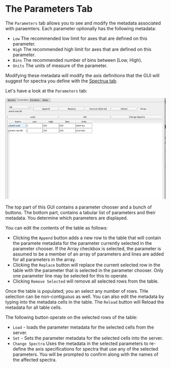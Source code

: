 # The Parameters Tab

The ```Parameters``` tab allows you to see and modify the metadata associated with paraemters.
Each parameter optionally has the following metadata:

*  ```Low``` The recommended low limit for axes that are defined on this parameter.
* ```High``` The recommended high limit for axes that are defined on this parameter.
* ```Bins``` The recommended number of bins between [Low, High).
* ```Units``` The units of measure of the parameter.

Modifying these metadata will modify the axis definitions that the GUI will suggest for spectra you define with the [Spectrua tab](./chap4_1.md).

Let's have a look at the ```Parameters``` tab:

![Parameters tab](./images/parameters_tab.png)


The top part of this GUI contains a parameter chooser and a bunch of buttons.  The bottom part, contains
a tabular list of parameters and their metadata.  You determine which parameters are displayed.

You can edit the contents of the table as follows:
*  Clicking the ```Append``` button adds a new row to the table that will contain the paramete metadata for the parameter currently selected in the parameter chooser.  If the Array checkbox is selected, the parameter is assumed to be  a member of an array of parameters and lines are added for all parameters in the array.
*  Clicking the ```Replace``` button will replace the current selected row in the table with the parameter that is selected in the parameter chooser.  Only one parameter line may be selected for this
to  operate.
*  Clicking ```Remove Selected```  will remove all selected rows from the table.

Once the table is populated; you an select any number of rows.  THe selection can be non-contiguous as well.  You can also edit the metadata by typing into the metadata cells in the table.  The ```Reload``` button will Reload the metadata for all table cells.

The following button operate on the selected rows of the table:

*   ```Load``` - loads the parameter metadata for the selected cells from the server.
*   ```Set```  - Sets the parameter metadata for the selected cells into the server.
*   ```Change Spectra``` Uses the metadata in the selected parameters to re-define the axis specifications for spectra that use any of the selected parameters.  You will be prompted to confirm along with the names of the affected spectra.